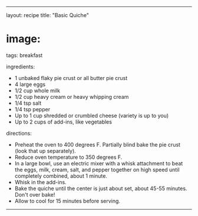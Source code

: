 ---

layout: recipe
title: "Basic Quiche"
# image:
tags: breakfast

ingredients:
- 1 unbaked flaky pie crust or all butter pie crust
- 4 large eggs
- 1/2 cup whole milk
- 1/2 cup heavy cream or heavy whipping cream
- 1/4 tsp salt
- 1/4 tsp pepper
- Up to 1 cup shredded or crumbled cheese (variety is up to you)
- Up to 2 cups of add-ins, like vegetables

directions:
- Preheat the oven to 400 degrees F. Partially blind bake the pie crust (look that up separately).
- Reduce oven temperature to 350 degrees F.
- In a large bowl, use an electric mixer with a whisk attachment to beat the eggs, milk, cream, salt, and pepper together on high speed until completely combined, about 1 minute.
- Whisk in the add-ins. 
- Bake the quiche until the center is just about set, about 45-55 minutes. Don't over bake!
- Allow to cool for 15 minutes before serving.

---